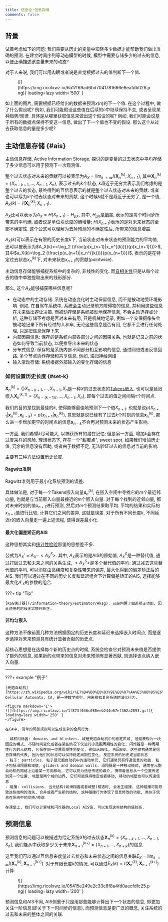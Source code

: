 ```yaml
---
title: 信息论:信息存储
comments: false
---
```


## 背景 

试着考虑如下的问题: 我们需要从历史的变量中知晓多少数据才能帮助我们做出准确的预测. 在建立时间序列等动态模型的时候, 模型中需要存储多少的过去的信息, 以便正确描述该变量未来的动态?

对于人来说, 我们可以用肉眼或者说是直觉根据过去的值判断下一个值.

<figure markdown='1'>
![](https://img.ricolxwz.io/6a17f69ad6bd7041781666e8eafdb028.png){ loading=lazy width='500' }
</figure>

如上面的图片, 需要根据已经给出的数据来预测$x(n)$的下一个值. 在这个过程中, 做了什么假设呢? 例如, 我们可能假设这些值在后续的$n$中继续保持不变, 或者呈现某种趋势/规律. 具体是从哪里获取信息来做出这个假设的呢? 例如, 我们可能会说基于所有的数据点保持不变这一信息, 做出了下一个值也不变的假设. 那么这个从过去获取信息的量是多少呢? 

## 主动信息存储 {#ais}

主动信息存储, Active Information Storage, 探讨的是变量的过去状态中平均存储了多少信息可以用于预测下一次观测值.

整个过去状态对未来的贡献可以被表示为$A_X = \lim_{k\rightarrow \infty}I(\bm{X}_n^{(k)};X_{n+1})$, 其中$\bm{X}_n^{(k)}=\{X_{n-k+1}, ..., X_{n-1}, X_n\}$, 表示过去的$k$个状态, $k$趋近于无穷大表示我们考虑的是整个过去的状态, 最终得到的互信息表示的就是整个过去状态对未来的贡献. 或者也可以写为$k$个过去状态对未来的贡献, 这个时候$k$就不是趋近于无穷了, 是一个值, $A_X(k)=I(\bm{X}_n^{(k)};X_{n+1})$. 

$A_X$还可以表示为$A_X=H(X_{n+1})-H_{\mu X}$, 其中, $H_{\mu X}$是[熵率](/information-theory/information-processing/#entropy-rate), 表示的是每个时间步所带来的平均熵, 或者说是单位块长度的熵增量; $H(X_{n+1})$表示的是对未来状态的全部不确定性. 这个公式可以理解为去掉预测的不确定性后, 所带来的信息增益.

$A_X(k)$可以表示在有限的历史长度$k$下, 当前状态对未来状态的预测能力的平均值, 还可以被表示为$A_X(k)=<\log_2 (\frac{p(x_{n+1}|x_n^{(k)})}{p(x_{n+1})})>$, 其中$a_X(k)=\log_2 (\frac{p(x_{n+1}|x_n^{(k)})}{p(x_{n+1})})$, 表示的是在特定过去状态$x_n^{(k)}$下, 对未来状态$x_{n+1}$的贡献(pointwise).

主动信息存储能够捕捉系统中的复杂的, 非线性的变化. 而[自相关性](https://zh.wikipedia.org/wiki/%E8%87%AA%E7%9B%B8%E5%85%B3%E5%87%BD%E6%95%B0)只是从每个过去的值中单独提取出来的线形部分.

那么, 这个$A_X$能够捕获哪些信息呢?

- 在动态中的主动存储: 系统在动态变化时主动保留信息, 而不是被动地受环境影响. 例如, 在自驾车系统中, 系统会主动记录前方障碍物的信息, 并利用这些信息在未来做出避让决策. 而被动存储是系统被动地保存信息, 不会主动选择或分析, 这种存储不考虑是否对未来有用, 只是机械地记录, 例如一个安保摄像头会被动地记录下所有经过的人和车, 无论这些信息是否有用, 它都不会进行任何处理, 只是把信息保存下来
- 内部因果信息: 保存的是系统内部各部分之间的因果关系, 也就是记录之前的状态如何导致当前状态, 以便推导出未来的状态
- 分布式信息: 保存的是系统内部不同部分相互影响的信息, 通过网络或者反馈回路, 多个节点协作存储和共享信息, 例如, 递归神经网络
- 输入驱动存储: 系统根据外部输入的变化存储的信息

### 如何设置历史长度 {#set-k}

$\bm{X}_n^{(k)}=\{\}X_{n-k+1}, ..., X_{n-1}, X_n$是一种$X$的过去状态的[Takens嵌入](https://blog.csdn.net/u012267725/article/details/77828974). 也可以是延迟嵌入$\bm{X}_n^{(k, \tau)}=\{X_{n-(k-1)\tau}, ..., X_{n-\tau}, X_n\}$, 即每个过去的值之间间隔$\tau$个时间点.

我们的目的是找到最佳的$k$, 使得能够最佳地预测下一个值$X_{n+1}$. 也就是说$p(X_{n+1}|\bm{x}_n^{(k)}, \bm{x}_{n-k})=p(x_{n+1}|\bm{x}_n^{(k)})$, 意思就是说已经有了过去$k$个时刻的信息$\bm{x}_n^{(k)}$, 那么进一步增加更早的时间点的信息$\bm{x}_{n-k}$不会再对预测未来的状态产生影响.

一方面, 我们希望$k$尽可能大, 以捕获所有的潜在记忆; 但是另一方面, 增加$k$会存在过度采样的风险. 理想状态下, 存在一个"甜蜜点", sweet spot. 如果我们增加历史值, 冗余的信息没有帮助, 或者由于数据不足, 无法验证过去的信息对当前的影响.

主要有三种方法设置历史长度.

#### Ragwitz准则

Ragwitz准则用于最小化系统预测的误差.

具体做法是, 对于每一个Takens嵌入向量$\bm{x}_n^{(k)}$, 在嵌入空间中寻找它的$m$个最近邻向量, 也就是与当前嵌入向量最接近的$m$个嵌入向量. 对于每个找到的近邻向量, 都对未来时刻的值$x_{n+1}$进行预测, 然后对$m$个预测结果取平均. 平均的结果和实际的$x_{n+1}$值进行比较, 计算它们之间的差异, 这就是误差. 对于所有不同长度$k$, 不同延迟$\tau$的嵌入向量走一遍上述流程, 使得误差最小化.

#### 最大化偏差矫正的AIS

这种思想其实和[统计性检验](/information-theory/statistical-significance/#significance-test)那里的思想差不多. 

公式为$A_X' =A_X-<A_X^S>$. 其中, $A_X$表示的是AIS的原始值, $A_X^S$是一种替代值, 通过打破过去和未来之间的关系生成, $<A_X^S>$是多个替代值的平均. 通过减去这些替代值的平均, 可以消除由高纬度和复杂性带来的偏差, 最大化得到的偏差矫正后的AIS. 我们可以通过在不同的历史长度和延迟组合下计算偏差矫正的AIS, 选择能够最大化$A'_X$的参数的组合.

???+ tip "Tip"

    [KSG估计器](/information-theory/estimator/#ksg). 已经内置了偏差矫正功能, 因此使用的时候无需额外矫正. 

#### 非均匀嵌入

这种方法不像前面几种方法根据固定的历史长度和延迟来选择嵌入时间点, 而是逐步选择对未来预测具有统计显著贡献的历史点.

起核心思想是在选择每个新的历史点的时候, 系统会检查它对预测未来值是否提供了额外的信息, 如果新的点带来的信息对未来预测有显著贡献, 则选择该点纳入嵌入向量. 

---

???+ example "例子"

    [元胞自动机](https://zh.wikipedia.org/wiki/%E7%B4%B0%E8%83%9E%E8%87%AA%E5%8B%95%E6%A9%9F), Cellular Automata, CA, 是一种数学模型. 用来模拟复杂系统的演化行为. 

    <figure markdown='1'>
    ![](https://img.ricolxwz.io/1f873f046c080eeb244e67ef362a2893.gif){ loading=lazy width='250' }
    </figure>

    在CA中, 简单的局部规则可以生成复杂的全局行为. 

    - 域和闪烁器: domains and blinkers. 域是元胞自动机中的稳定区域, 通常表现为一块固定的模式, 不随时间变化或者在某些情况下仅进行小范围周期性的变化; 闪烁器是一种周期性行为的元结构, 它会在同一位置周期性地变化, 例如从0到1, 再回到0, 这些结构通常是信息存储的代表, 因为他们的状态可以保持稳定周期性变化, 反应系统的历史或当前状态
    - 粒子: particles. 粒子是元胞自动机中的运动单元, 它们通常具有传递信息的功能. 粒子包括滑翔器和域壁, gliders and domain walls. 滑翔器是一种移动模式, 通常在元胞自动机的网格上沿着某一方向移动, 它可以视为信息传递的媒介, 携带着信息从一个位置传递到另一个位置. 域壁是两个域的边界, 它们可能保持稳定或者移动, 移动的域壁也可以传递信息
    - 碰撞: collisions. 当元结构(如滑翔器或者域壁)相遇时, 会发生碰撞. 这种碰撞可能导致这些结构的消失, 合并或者产生新的结构, 这种碰撞行为体现了信息修改的功能, 类似于信息在系统中的交换/修改

    在课堂上, 我们可以计算域和闪烁器的Local AIS值, 可以发现这些结构的值较高.

## 预测信息

预测信息的问题可以被描述为给定系统$X$的过去状态$\bm{X}_n^{(k)}=\{X_{n-k+1}, ..., X_{n-1}, X_n\}$, 我们能从中获取多少关于未来$\bm{X}_{n+1}^{(k+)}=\{X_{n+1}, ..., X_{n+k}\}$的信息. 

这里我们可以通过互信息来度量过去状态和未来状态之间的信息关联$E_X=\lim_{k\rightarrow \infty}I(\bm{X}_n^{(k)};\bm{X}_{n+1}^{(k+)})$. 对于有限长度$k$的情况, 可以通过$E_X(k)=I(\bm{X}_n^{(k)};\bm{X}_{n+1}^{(k+)})$计算.

<figure markdown='1'>
![](https://img.ricolxwz.io/05415e249e2c33e6f8a4fd0aecfdfc25.png){ loading=lazy width='200' }
</figure>

预测信息和AIS不同, AIS侧重于只是用那些能够计算出下一个状态的信息, 即更加关注一阶信息(即关于下一时间步的信息), 而预测信息是更广泛的概念, 关注系统的过去和未来的整体之间的关联.